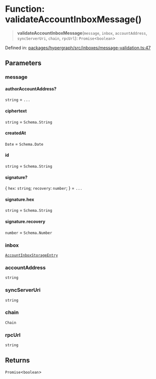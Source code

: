 # Function: validateAccountInboxMessage()

> **validateAccountInboxMessage**(`message`, `inbox`, `accountAddress`, `syncServerUri`, `chain`, `rpcUrl`): `Promise`\<`boolean`\>

Defined in: [packages/hypergraph/src/inboxes/message-validation.ts:47](https://github.com/hashirpm/hypergraph/blob/ab4ea1cdb9430798142e0d735aac9d31c2cf0ae0/packages/hypergraph/src/inboxes/message-validation.ts#L47)

## Parameters

### message

#### authorAccountAddress?

`string` = `...`

#### ciphertext

`string` = `Schema.String`

#### createdAt

`Date` = `Schema.Date`

#### id

`string` = `Schema.String`

#### signature?

\{ `hex`: `string`; `recovery`: `number`; \} = `...`

#### signature.hex

`string` = `Schema.String`

#### signature.recovery

`number` = `Schema.Number`

### inbox

[`AccountInboxStorageEntry`](../../../../type-aliases/AccountInboxStorageEntry.md)

### accountAddress

`string`

### syncServerUri

`string`

### chain

`Chain`

### rpcUrl

`string`

## Returns

`Promise`\<`boolean`\>
